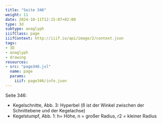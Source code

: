 ```yaml
---
title: "Seite 346"
weight: 11
date: 2024-10-11T12:15:07+02:00
type: 3d
subtype: anaglyph
iiifClass: page
iiifContext: http://iiif.io/api/image/2/context.json
tags:
- 3D
- anaglyph
- drawing
resources:
- src: "page346.jxl"
  name: page
  params:
    iiif: page346/info.json
---
```


Seite 346:
* Kegelschnitte, Abb. 3: Hyperbel (ß ist der Winkel zwischen der Schnittebene und der Kegelachse)
* Kegelstumpf, Abb. 1: h= Höhe, n = großer Radius, r2 = kleiner Radius
